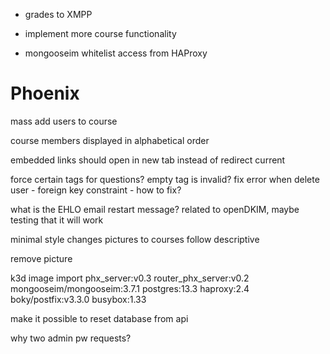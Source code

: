 
- grades to XMPP
- implement more course functionality

- mongooseim whitelist access from HAProxy


# Phoenix
mass add users to course

course members displayed in alphabetical order

embedded links should open in new tab instead of redirect current

force certain tags for questions? empty tag is invalid?
fix error when delete user - foreign key constraint - how to fix?

what is the EHLO email restart message? related to openDKIM, maybe testing that it will work

minimal style changes
pictures to courses
follow descriptive

remove picture

k3d image import phx_server:v0.3 router_phx_server:v0.2 mongooseim/mongooseim:3.7.1 postgres:13.3 haproxy:2.4 boky/postfix:v3.3.0 busybox:1.33

make it possible to reset database from api

why two admin pw requests?
